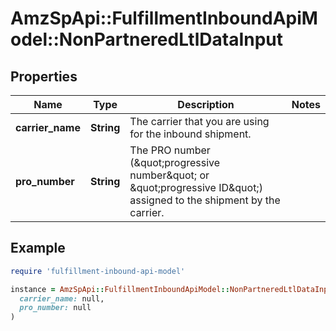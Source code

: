 # AmzSpApi::FulfillmentInboundApiModel::NonPartneredLtlDataInput

## Properties

| Name | Type | Description | Notes |
| ---- | ---- | ----------- | ----- |
| **carrier_name** | **String** | The carrier that you are using for the inbound shipment. |  |
| **pro_number** | **String** | The PRO number (\&quot;progressive number\&quot; or \&quot;progressive ID\&quot;) assigned to the shipment by the carrier. |  |

## Example

```ruby
require 'fulfillment-inbound-api-model'

instance = AmzSpApi::FulfillmentInboundApiModel::NonPartneredLtlDataInput.new(
  carrier_name: null,
  pro_number: null
)
```

